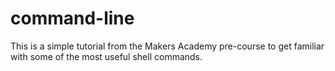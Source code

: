 command-line
===========
This is a simple tutorial from the Makers Academy pre-course to get familiar with some of the most useful shell commands.